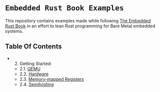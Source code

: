 # `Embedded Rust Book Examples`

This repository contains examples made while following [The Embedded Rust Book](https://docs.rust-embedded.org/book/index.html) in an effort to lean Rust programming for Bare Metal embedded systems.

## Table Of Contents

- 2. Getting Started:
  - 2.1. [QEMU](getting-started/qemu/README.md)
  - 2.2. [Hardware](getting-started/hardware/README.md)
  - 2.3. [Memory-mapped Registers](getting-started/memory-mapped-registers/README.md)
  - 2.4. [Semihosting](getting-started/semihosting/README.md)